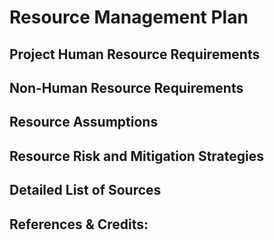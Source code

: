 # Resource Management Plan
## Project Human Resource Requirements

## Non-Human Resource Requirements
## Resource Assumptions
## Resource Risk and Mitigation Strategies
## Detailed List of Sources
## References & Credits:
